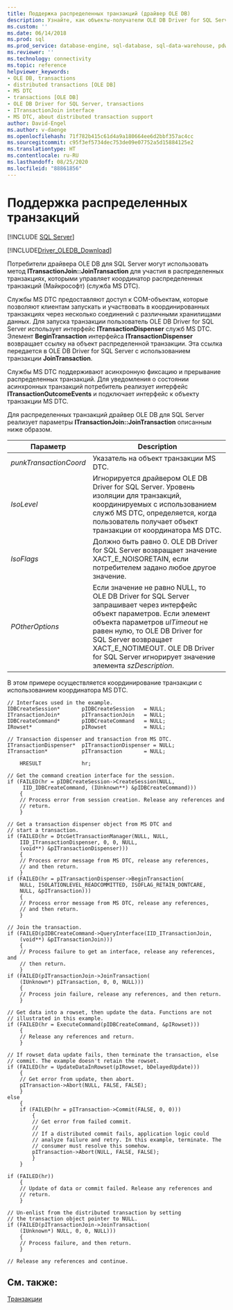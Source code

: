 ```yaml
---
title: Поддержка распределенных транзакций (драйвер OLE DB)
description: Узнайте, как объекты-получатели OLE DB Driver for SQL Server могут использовать метод ITransactionJoin::JoinTransaction для участия в распределенных транзакциях.
ms.custom: ''
ms.date: 06/14/2018
ms.prod: sql
ms.prod_service: database-engine, sql-database, sql-data-warehouse, pdw
ms.reviewer: ''
ms.technology: connectivity
ms.topic: reference
helpviewer_keywords:
- OLE DB, transactions
- distributed transactions [OLE DB]
- MS DTC
- transactions [OLE DB]
- OLE DB Driver for SQL Server, transactions
- ITransactionJoin interface
- MS DTC, about distributed transaction support
author: David-Engel
ms.author: v-daenge
ms.openlocfilehash: 71f782b415c61d4a9a180664ee6d2bbf357ac4cc
ms.sourcegitcommit: c95f3ef5734dec753de09e07752a5d15884125e2
ms.translationtype: HT
ms.contentlocale: ru-RU
ms.lasthandoff: 08/25/2020
ms.locfileid: "88861856"
---
```

# <a name="supporting-distributed-transactions"></a>Поддержка распределенных транзакций
[!INCLUDE [SQL Server](../../../includes/applies-to-version/sql-asdb-asdbmi-asa-pdw.md)]

[!INCLUDE[Driver_OLEDB_Download](../../../includes/driver_oledb_download.md)]

  Потребители драйвера OLE DB для SQL Server могут использовать метод **ITransactionJoin::JoinTransaction** для участия в распределенных транзакциях, которыми управляет координатор распределенных транзакций (Майкрософт) (служба MS DTC).  
  
 Службы MS DTC предоставляют доступ к COM-объектам, которые позволяют клиентам запускать и участвовать в координированных транзакциях через несколько соединений с различными хранилищами данных. Для запуска транзакции пользователь OLE DB Driver for SQL Server использует интерфейс **ITransactionDispenser** служб MS DTC. Элемент **BeginTransaction** интерфейса **ITransactionDispenser** возвращает ссылку на объект распределенной транзакции. Эта ссылка передается в OLE DB Driver for SQL Server с использованием транзакции **JoinTransaction**.  
  
 Службы MS DTC поддерживают асинхронную фиксацию и прерывание распределенных транзакций. Для уведомления о состоянии асинхронных транзакций потребитель реализует интерфейс **ITransactionOutcomeEvents** и подключает интерфейс к объекту транзакции MS DTC.  
  
 Для распределенных транзакций драйвер OLE DB для SQL Server реализует параметры **ITransactionJoin::JoinTransaction** описанным ниже образом.  
  
|Параметр|Description|  
|---------------|-----------------|  
|*punkTransactionCoord*|Указатель на объект транзакции MS DTC.|  
|*IsoLevel*|Игнорируется драйвером OLE DB Driver for SQL Server. Уровень изоляции для транзакций, координируемых с использованием служб MS DTC, определяется, когда пользователь получает объект транзакции от координатора MS DTC.|  
|*IsoFlags*|Должно быть равно 0. OLE DB Driver for SQL Server возвращает значение XACT_E_NOISORETAIN, если потребителем задано любое другое значение.|  
|*POtherOptions*|Если значение не равно NULL, то OLE DB Driver for SQL Server запрашивает через интерфейс объект параметров. Если элемент объекта параметров *ulTimeout* не равен нулю, то OLE DB Driver for SQL Server возвращает XACT_E_NOTIMEOUT. OLE DB Driver for SQL Server игнорирует значение элемента *szDescription*.|  
  
 В этом примере осуществляется координирование транзакции с использованием координатора MS DTC.  
  
```  
// Interfaces used in the example.  
IDBCreateSession*       pIDBCreateSession   = NULL;  
ITransactionJoin*       pITransactionJoin   = NULL;  
IDBCreateCommand*       pIDBCreateCommand   = NULL;  
IRowset*                pIRowset            = NULL;  
  
// Transaction dispenser and transaction from MS DTC.  
ITransactionDispenser*  pITransactionDispenser = NULL;  
ITransaction*           pITransaction       = NULL;  
  
    HRESULT             hr;  
  
// Get the command creation interface for the session.  
if (FAILED(hr = pIDBCreateSession->CreateSession(NULL,  
     IID_IDBCreateCommand, (IUnknown**) &pIDBCreateCommand)))  
    {  
    // Process error from session creation. Release any references and  
    // return.  
    }  
  
// Get a transaction dispenser object from MS DTC and  
// start a transaction.  
if (FAILED(hr = DtcGetTransactionManager(NULL, NULL,  
    IID_ITransactionDispenser, 0, 0, NULL,  
    (void**) &pITransactionDispenser)))  
    {  
    // Process error message from MS DTC, release any references,  
    // and then return.  
    }  
if (FAILED(hr = pITransactionDispenser->BeginTransaction(  
    NULL, ISOLATIONLEVEL_READCOMMITTED, ISOFLAG_RETAIN_DONTCARE,  
    NULL, &pITransaction)))  
    {  
    // Process error message from MS DTC, release any references,  
    // and then return.  
    }  
  
// Join the transaction.  
if (FAILED(pIDBCreateCommand->QueryInterface(IID_ITransactionJoin,  
    (void**) &pITransactionJoin)))  
    {  
    // Process failure to get an interface, release any references, and  
    // then return.  
    }  
if (FAILED(pITransactionJoin->JoinTransaction(  
    (IUnknown*) pITransaction, 0, 0, NULL)))  
    {  
    // Process join failure, release any references, and then return.  
    }  
  
// Get data into a rowset, then update the data. Functions are not  
// illustrated in this example.  
if (FAILED(hr = ExecuteCommand(pIDBCreateCommand, &pIRowset)))  
    {  
    // Release any references and return.  
    }  
  
// If rowset data update fails, then terminate the transaction, else  
// commit. The example doesn't retain the rowset.  
if (FAILED(hr = UpdateDataInRowset(pIRowset, bDelayedUpdate)))  
    {  
    // Get error from update, then abort.  
    pITransaction->Abort(NULL, FALSE, FALSE);  
    }  
else  
    {  
    if (FAILED(hr = pITransaction->Commit(FALSE, 0, 0)))  
        {  
        // Get error from failed commit.  
        //  
        // If a distributed commit fails, application logic could  
        // analyze failure and retry. In this example, terminate. The   
        // consumer must resolve this somehow.  
        pITransaction->Abort(NULL, FALSE, FALSE);  
        }  
    }  
  
if (FAILED(hr))  
    {  
    // Update of data or commit failed. Release any references and  
    // return.  
    }  
  
// Un-enlist from the distributed transaction by setting   
// the transaction object pointer to NULL.  
if (FAILED(pITransactionJoin->JoinTransaction(  
    (IUnknown*) NULL, 0, 0, NULL)))  
    {  
    // Process failure, and then return.  
    }  
  
// Release any references and continue.  
```  
  
## <a name="see-also"></a>См. также:  
 [Транзакции](../../oledb/ole-db-transactions/transactions.md)  
  
  
